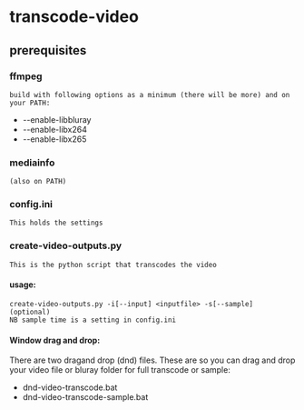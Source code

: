 # transcode-video

## prerequisites
### ffmpeg 
	build with following options as a minimum (there will be more) and on your PATH:	
*	--enable-libbluray
*	--enable-libx264 
*	--enable-libx265

### mediainfo
	(also on PATH)


### config.ini
	This holds the settings

### create-video-outputs.py
	This is the python script that transcodes the video

#### usage:
	create-video-outputs.py -i[--input] <inputfile> -s[--sample] (optional)
	NB sample time is a setting in config.ini


#### Window drag and drop:
There are two dragand drop (dnd) files. These are so you can drag and drop your video file or bluray folder for full transcode or sample:
*	dnd-video-transcode.bat
*	dnd-video-transcode-sample.bat




